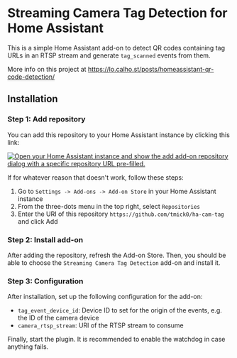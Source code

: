 # Streaming Camera Tag Detection for Home Assistant

This is a simple Home Assistant add-on to detect QR codes containing tag URLs in an RTSP stream and generate `tag_scanned` events from them.

More info on this project at https://lo.calho.st/posts/homeassistant-qr-code-detection/

## Installation

### Step 1: Add repository

You can add this repository to your Home Assistant instance by clicking this link:

[![Open your Home Assistant instance and show the add add-on repository dialog with a specific repository URL pre-filled.](https://my.home-assistant.io/badges/supervisor_add_addon_repository.svg)](https://my.home-assistant.io/redirect/supervisor_add_addon_repository/?repository_url=https%3A%2F%2Fgithub.com%2Ftmick0%2Fha-cam-tag)

If for whatever reason that doesn't work, follow these steps:

1. Go to `Settings -> Add-ons -> Add-on Store` in your Home Assistant instance
2. From the three-dots menu in the top right, select `Repositories`
3. Enter the URI of this repository `https://github.com/tmick0/ha-cam-tag` and click Add

### Step 2: Install add-on

After adding the repository, refresh the Add-on Store. Then, you should be able to choose the `Streaming Camera Tag Detection` add-on and install it.

### Step 3: Configuration

After installation, set up the following configuration for the add-on:

- `tag_event_device_id`: Device ID to set for the origin of the events, e.g. the ID of the camera device
- `camera_rtsp_stream`: URI of the RTSP stream to consume

Finally, start the plugin. It is recommended to enable the watchdog in case anything fails.

